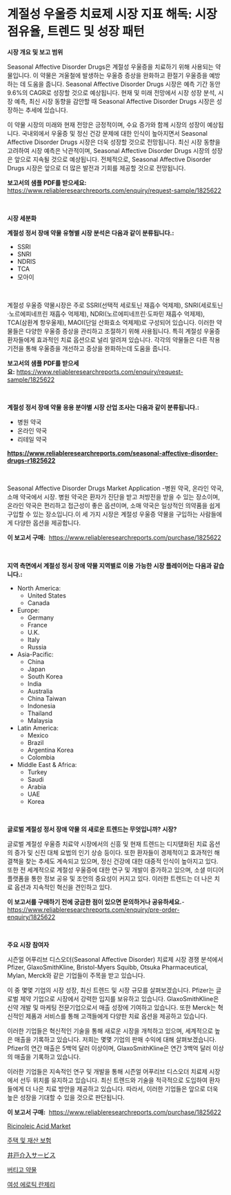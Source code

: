 <p><h1>계절성 우울증 치료제 시장 지표 해독: 시장 점유율, 트렌드 및 성장 패턴</h1></p><p><strong>시장 개요 및 보고 범위</strong></p>
<p><p>Seasonal Affective Disorder Drugs은 계절성 우울증을 치료하기 위해 사용되는 약물입니다. 이 약물은 겨울철에 발생하는 우울증 증상을 완화하고 환절기 우울증을 예방하는 데 도움을 줍니다. Seasonal Affective Disorder Drugs 시장은 예측 기간 동안 9.6%의 CAGR로 성장할 것으로 예상됩니다. 현재 및 미래 전망에서 시장 성장 분석, 시장 예측, 최신 시장 동향을 감안할 때 Seasonal Affective Disorder Drugs 시장은 성장하는 추세에 있습니다.</p><p>이 약물 시장의 미래와 현재 전망은 긍정적이며, 수요 증가와 함께 시장의 성장이 예상됩니다. 국내외에서 우울증 및 정신 건강 문제에 대한 인식이 높아지면서 Seasonal Affective Disorder Drugs 시장은 더욱 성장할 것으로 전망됩니다. 최신 시장 동향을 고려하여 시장 예측은 낙관적이며, Seasonal Affective Disorder Drugs 시장의 성장은 앞으로 지속될 것으로 예상됩니다. 전체적으로, Seasonal Affective Disorder Drugs 시장은 앞으로 더 많은 발전과 기회를 제공할 것으로 전망됩니다.</p></p>
<p><strong>보고서의 샘플 PDF를 받으세요:</strong> <a href="https://www.reliableresearchreports.com/enquiry/request-sample/1825622">https://www.reliableresearchreports.com/enquiry/request-sample/1825622</a></p>
<p>&nbsp;</p>
<p><strong>시장 세분화</strong></p>
<p><strong>계절성 정서 장애 약물 유형별 시장 분석은 다음과 같이 분류됩니다.:</strong></p>
<p><ul><li>SSRI</li><li>SNRI</li><li>NDRIS</li><li>TCA</li><li>모아이</li></ul></p>
<p>&nbsp;</p>
<p><p>계절성 우울증 약물시장은 주로 SSRI(선택적 세로토닌 재흡수 억제제), SNRI(세로토닌·노르에피네프린 재흡수 억제제), NDRI(노르에피네프린·도파민 재흡수 억제제), TCA(삼환계 항우울제), MAOI(단일 산화효소 억제제)로 구성되어 있습니다. 이러한 약물들은 다양한 우울증 증상을 관리하고 조절하기 위해 사용됩니다. 특히 계절성 우울증 환자들에게 효과적인 치료 옵션으로 널리 알려져 있습니다. 각각의 약물들은 다른 작용 기전을 통해 우울증을 개선하고 증상을 완화하는데 도움을 줍니다.</p></p>
<p><strong>보고서의 샘플 PDF를 받으세요:</strong>&nbsp;<a href="https://www.reliableresearchreports.com/enquiry/request-sample/1825622">https://www.reliableresearchreports.com/enquiry/request-sample/1825622</a></p>
<p>&nbsp;</p>
<p><strong> 계절성 정서 장애 약물 응용 분야별 시장 산업 조사는 다음과 같이 분류됩니다.:</strong></p>
<p><ul><li>병원 약국</li><li>온라인 약국</li><li>리테일 약국</li></ul></p>
<p><strong><a href="https://www.reliableresearchreports.com/seasonal-affective-disorder-drugs-r1825622">https://www.reliableresearchreports.com/seasonal-affective-disorder-drugs-r1825622</a></strong></p>
<p>&nbsp;</p>
<p><p>Seasonal Affective Disorder Drugs Market Application -병원 약국, 온라인 약국, 소매 약국에서 시장. 병원 약국은 환자가 진단을 받고 처방전을 받을 수 있는 장소이며, 온라인 약국은 편리하고 접근성이 좋은 옵션이며, 소매 약국은 일상적인 의약품을 쉽게 구입할 수 있는 장소입니다.이 세 가지 시장은 계절성 우울증 약물을 구입하는 사람들에게 다양한 옵션을 제공합니다.</p></p>
<p><strong>이 보고서 구매:</strong>&nbsp; <a href="https://www.reliableresearchreports.com/purchase/1825622">https://www.reliableresearchreports.com/purchase/1825622</a></p>
<p>&nbsp;</p>
<p><strong>지역 측면에서 계절성 정서 장애 약물 지역별로 이용 가능한 시장 플레이어는 다음과 같습니다.:</strong></p>
<p><ul>
    <li>
        North America:
        <ul>
            <li>United States</li>
            <li>Canada</li>
        </ul>
    </li>
    <li>
        Europe:
        <ul>
            <li>Germany</li>
            <li>France</li>
            <li>U.K.</li>
            <li>Italy</li>
            <li>Russia</li>
        </ul>
    </li>
    <li>
        Asia-Pacific:
        <ul>
            <li>China</li>
            <li>Japan</li>
            <li>South Korea</li>
            <li>India</li>
            <li>Australia</li>
            <li>China Taiwan</li>
            <li>Indonesia</li>
            <li>Thailand</li>
            <li>Malaysia</li>
        </ul>
    </li>
    <li>
        Latin America:
        <ul>
            <li>Mexico</li>
            <li>Brazil</li>
            <li>Argentina Korea</li>
            <li>Colombia</li>
        </ul>
    </li>
    <li>
        Middle East & Africa:
        <ul>
            <li>Turkey</li>
            <li>Saudi</li>
            <li>Arabia</li>
            <li>UAE</li>
            <li>Korea</li>
        </ul>
    </li>
    </ul></p>
<p>&nbsp;</p>
<p><strong>글로벌 계절성 정서 장애 약물 의 새로운 트렌드는 무엇입니까? 시장?</strong></p>
<p><p>글로벌 계절성 우울증 치료약 시장에서의 신흥 및 현재 트렌드는 디지턨화된 치료 옵션의 증가 및 신진 대체 요법의 인기 상승 등이다. 또한 환자들이 경제적이고 효과적인 해결책을 찾는 추세도 계속되고 있으며, 정신 건강에 대한 대중적 인식이 높아지고 있다. 또한 전 세계적으로 계절성 우울증에 대한 연구 및 개발이 증가하고 있으며, 소셜 미디어 플랫폼을 통한 정보 공유 및 조언의 중요성이 커지고 있다. 이러한 트렌드는 더 나은 치료 옵션과 지속적인 혁신을 견인하고 있다.</p></p>
<p><strong>이 보고서를 구매하기 전에 궁금한 점이 있으면 문의하거나 공유하세요.</strong>- <a href="https://www.reliableresearchreports.com/enquiry/pre-order-enquiry/1825622">https://www.reliableresearchreports.com/enquiry/pre-order-enquiry/1825622</a></p>
<p>&nbsp;</p>
<p><strong>주요 시장 참여자</strong></p>
<p><p>시즌얼 어푸리브 디스오더(Seasonal Affective Disorder) 치료제 시장 경쟁 분석에서 Pfizer, GlaxoSmithKline, Bristol-Myers Squibb, Otsuka Pharmaceutical, Mylan, Merck와 같은 기업들이 주목을 받고 있습니다. </p><p>이 중 몇몇 기업의 시장 성장, 최신 트렌드 및 시장 규모를 살펴보겠습니다. Pfizer는 글로벌 제약 기업으로 시장에서 강력한 입지를 보유하고 있습니다. GlaxoSmithKline은 신약 개발 및 마케팅 전문기업으로서 매출 성장에 기여하고 있습니다. 또한 Merck는 혁신적인 제품과 서비스를 통해 고객들에게 다양한 치료 옵션을 제공하고 있습니다.</p><p>이러한 기업들은 혁신적인 기술을 통해 새로운 시장을 개척하고 있으며, 세계적으로 높은 매출을 기록하고 있습니다. 저희는 몇몇 기업의 판매 수익에 대해 살펴보겠습니다. Pfizer의 연간 매출은 5백억 달러 이상이며, GlaxoSmithKline은 연간 3백억 달러 이상의 매출을 기록하고 있습니다.</p><p>이러한 기업들은 지속적인 연구 및 개발을 통해 시즌얼 어푸리브 디스오더 치료제 시장에서 선두 위치를 유지하고 있습니다. 최신 트렌드와 기술을 적극적으로 도입하여 환자들에게 더 나은 치료 방안을 제공하고 있습니다. 따라서, 이러한 기업들은 앞으로 더욱 높은 성장을 기대할 수 있을 것으로 판단됩니다.</p></p>
<p><strong>이 보고서 구매:</strong>&nbsp;&nbsp;<a href="https://www.reliableresearchreports.com/purchase/1825622">https://www.reliableresearchreports.com/purchase/1825622</a></p>
<p><p><a href="https://issuu.com/reportprime-2/docs/ricinoleic-acid-market-size-2030.pptx">Ricinoleic Acid Market</a></p><p><a href="https://medium.com/@emmettsaynford43546/%EC%A3%BC%ED%83%9D-%EB%B0%8F-%EC%9E%AC%EC%82%B0-%EB%B3%B4%ED%97%98-%EC%8B%9C%EC%9E%A5%EC%9D%80-2031%EB%85%84%EA%B9%8C%EC%A7%80%EC%9D%98-%EC%8B%9C%EC%9E%A5-%EC%A0%90%EC%9C%A0%EC%9C%A8-%EA%B7%9C%EB%AA%A8-%EB%B0%8F-%EC%98%88%EC%83%81-%EC%98%88%EC%B8%A1%EC%97%90-%EC%B4%88%EC%A0%90%EC%9D%84-%EB%A7%9E%EC%B6%94%EA%B3%A0-%EC%9E%88%EC%8A%B5%EB%8B%88%EB%8B%A4-99fd5c4486f5">주택 및 재산 보험</a></p><p><a href="https://medium.com/@jacksonwiza1924/%E3%82%A6%E3%82%A7%E3%83%AB%E3%82%A4%E3%83%B3%E3%82%BF%E3%83%BC%E3%83%99%E3%83%B3%E3%82%B7%E3%83%A7%E3%83%B3%E3%82%B5%E3%83%BC%E3%83%93%E3%82%B9%E5%B8%82%E5%A0%B4%E3%81%AE%E3%82%B7%E3%82%A7%E3%82%A2%E3%81%AE%E9%80%B2%E5%8C%96%E3%81%A8%E5%B8%82%E5%A0%B4%E6%88%90%E9%95%B7%E3%83%88%E3%83%AC%E3%83%B3%E3%83%892024%E5%B9%B4-2031%E5%B9%B4-8cae1b0aa5db">井戸介入サービス</a></p><p><a href="https://github.com/Howaoole34545/Market-Research-Report-List-1/blob/main/452177031696.md">버티고 약물</a></p><p><a href="https://medium.com/@cierrahayes645/%EC%97%AC%EC%84%B1-%EC%84%B9%EC%8B%9C%ED%95%9C-%EB%9E%80%EC%A0%9C%EB%A6%AC-%EC%8B%9C%EC%9E%A5-%EA%B7%9C%EB%AA%A8-%EB%B0%8F-%EC%8B%9C%EC%9E%A5-%EB%8F%99%ED%96%A5-%EC%82%B0%EC%97%85-%EA%B0%9C%EC%9A%94-2024%EB%85%84%EB%B6%80%ED%84%B0-2031%EB%85%84%EA%B9%8C%EC%A7%80-f64aba1d4a5c">여성 에로틱 란제리</a></p></p>